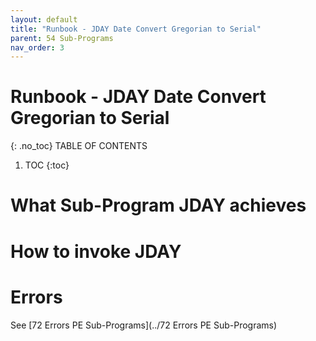 ```yaml
---
layout: default
title: "Runbook - JDAY Date Convert Gregorian to Serial"
parent: 54 Sub-Programs
nav_order: 3
---
```


# Runbook - JDAY Date Convert Gregorian to Serial
{: .no_toc}
TABLE OF CONTENTS 
1. TOC
{:toc}  

# What Sub-Program JDAY achieves

# How to invoke JDAY

# Errors
See [72 Errors PE Sub-Programs](../72 Errors PE Sub-Programs)
